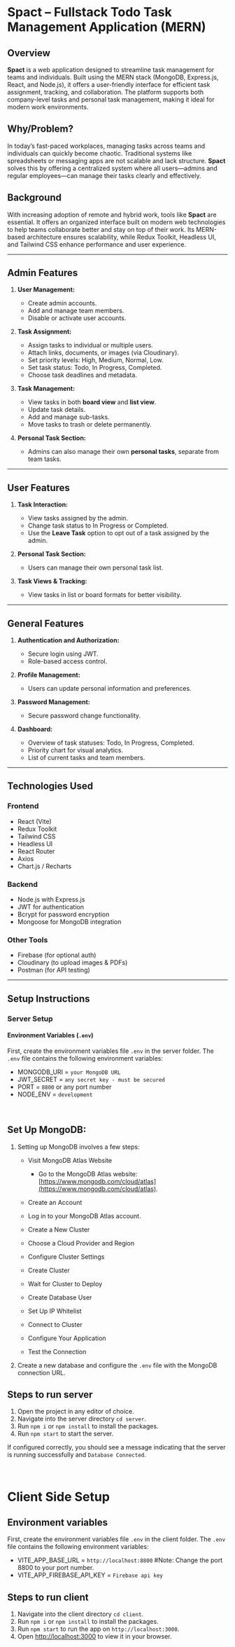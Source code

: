 # Spact – Fullstack Todo Task Management Application (MERN)

## Overview
**Spact** is a web application designed to streamline task management for teams and individuals. Built using the MERN stack (MongoDB, Express.js, React, and Node.js), it offers a user-friendly interface for efficient task assignment, tracking, and collaboration. The platform supports both company-level tasks and personal task management, making it ideal for modern work environments.

## Why/Problem?
In today’s fast-paced workplaces, managing tasks across teams and individuals can quickly become chaotic. Traditional systems like spreadsheets or messaging apps are not scalable and lack structure. **Spact** solves this by offering a centralized system where all users—admins and regular employees—can manage their tasks clearly and effectively.

## Background
With increasing adoption of remote and hybrid work, tools like **Spact** are essential. It offers an organized interface built on modern web technologies to help teams collaborate better and stay on top of their work. Its MERN-based architecture ensures scalability, while Redux Toolkit, Headless UI, and Tailwind CSS enhance performance and user experience.

---

## Admin Features
1. **User Management:**
   - Create admin accounts.
   - Add and manage team members.
   - Disable or activate user accounts.

2. **Task Assignment:**
   - Assign tasks to individual or multiple users.
   - Attach links, documents, or images (via Cloudinary).
   - Set priority levels: High, Medium, Normal, Low.
   - Set task status: Todo, In Progress, Completed.
   - Choose task deadlines and metadata.

3. **Task Management:**
   - View tasks in both **board view** and **list view**.
   - Update task details.
   - Add and manage sub-tasks.
   - Move tasks to trash or delete permanently.

4. **Personal Task Section:**
   - Admins can also manage their own **personal tasks**, separate from team tasks.

---

## User Features
1. **Task Interaction:**
   - View tasks assigned by the admin.
   - Change task status to In Progress or Completed.
   - Use the **Leave Task** option to opt out of a task assigned by the admin.

2. **Personal Task Section:**
   - Users can manage their own personal task list.

3. **Task Views & Tracking:**
   - View tasks in list or board formats for better visibility.

---

## General Features
1. **Authentication and Authorization:**
   - Secure login using JWT.
   - Role-based access control.

2. **Profile Management:**
   - Users can update personal information and preferences.

3. **Password Management:**
   - Secure password change functionality.

4. **Dashboard:**
   - Overview of task statuses: Todo, In Progress, Completed.
   - Priority chart for visual analytics.
   - List of current tasks and team members.

---

## Technologies Used

### Frontend
- React (Vite)
- Redux Toolkit
- Tailwind CSS
- Headless UI
- React Router
- Axios
- Chart.js / Recharts

### Backend
- Node.js with Express.js
- JWT for authentication
- Bcrypt for password encryption
- Mongoose for MongoDB integration

### Other Tools
- Firebase (for optional auth)
- Cloudinary (to upload images & PDFs)
- Postman (for API testing)

---

## Setup Instructions

### Server Setup

#### Environment Variables (`.env`)

First, create the environment variables file `.env` in the server folder. The `.env` file contains the following environment variables:

- MONGODB_URI = `your MongoDB URL`
- JWT_SECRET = `any secret key - must be secured`
- PORT = `8800` or any port number
- NODE_ENV = `development`


&nbsp;

## Set Up MongoDB:

1. Setting up MongoDB involves a few steps:
    - Visit MongoDB Atlas Website
        - Go to the MongoDB Atlas website: [https://www.mongodb.com/cloud/atlas](https://www.mongodb.com/cloud/atlas).

    - Create an Account
    - Log in to your MongoDB Atlas account.
    - Create a New Cluster
    - Choose a Cloud Provider and Region
    - Configure Cluster Settings
    - Create Cluster
    - Wait for Cluster to Deploy
    - Create Database User
    - Set Up IP Whitelist
    - Connect to Cluster
    - Configure Your Application
    - Test the Connection

2. Create a new database and configure the `.env` file with the MongoDB connection URL. 

## Steps to run server

1. Open the project in any editor of choice.
2. Navigate into the server directory `cd server`.
3. Run `npm i` or `npm install` to install the packages.
4. Run `npm start` to start the server.

If configured correctly, you should see a message indicating that the server is running successfully and `Database Connected`.

&nbsp;

# Client Side Setup

## Environment variables
First, create the environment variables file `.env` in the client folder. The `.env` file contains the following environment variables:

- VITE_APP_BASE_URL = `http://localhost:8800` #Note: Change the port 8800 to your port number.
- VITE_APP_FIREBASE_API_KEY = `Firebase api key`

## Steps to run client

1. Navigate into the client directory `cd client`.
2. Run `npm i` or `npm install` to install the packages.
3. Run `npm start` to run the app on `http://localhost:3000`.
4. Open [http://localhost:3000](http://localhost:3000) to view it in your browser.
&nbsp;


